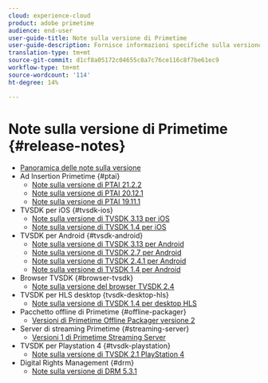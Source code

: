 ```yaml
---
cloud: experience-cloud
product: adobe primetime
audience: end-user
user-guide-title: Note sulla versione di Primetime
user-guide-description: Fornisce informazioni specifiche sulla versione, requisiti di sistema, limitazioni, problemi risolti e problemi noti.
translation-type: tm+mt
source-git-commit: d1cf8a05172c04655c8a7c76ce116c8f7be61ec9
workflow-type: tm+mt
source-wordcount: '114'
ht-degree: 14%

---
```



# Note sulla versione di Primetime  {#release-notes}

+ [Panoramica delle note sulla versione](home.md)
+ Ad Insertion Primetime {#ptai}
   + [Note sulla versione di PTAI 21.2.2](ptai-21x-release-notes.md)
   + [Note sulla versione di PTAI 20.12.1](ptai-20x-release-notes.md)
   + [Note sulla versione di PTAI 19.11.1](ptai-19x-release-notes.md)
+ TVSDK per iOS {#tvsdk-ios}
   + [Note sulla versione di TVSDK 3.13 per iOS](tvsdk-3x-ios.md)
   + [Note sulla versione di TVSDK 1.4 per iOS](tvsdk-1-4-ios.md)
+ TVSDK per Android {#tvsdk-android}
   + [Note sulla versione di TVSDK 3.13 per Android](tvsdk-3x-android.md)
   + [Note sulla versione di TVSDK 2.7 per Android](tvsdk-27-android.md)
   + [Note sulla versione di TVSDK 2.4.1 per Android](tvsdk-24-android.md)
   + [Note sulla versione di TVSDK 1.4 per Android](tvsdk-1-4-android.md)
+ Browser TVSDK {#browser-tvsdk}
   + [Note sulla versione del browser TVSDK 2.4](tvsdk-24-browser.md)
+ TVSDK per HLS desktop {tvsdk-desktop-hls}
   + [Note sulla versione di TVSDK 1.4 per desktop HLS](tvsdk-1-4-desktop-hls.md)
+ Pacchetto offline di Primetime {#offline-packager}
   + [Versioni di Primetime Offline Packager versione 2](offline-packager-2x-release-note.md)
+ Server di streaming Primetime {#streaming-server}
   + [Versioni 1 di Primetime Streaming Server](primetime-streaming-server-1x.md)
+ TVSDK per Playstation 4 {#tvsdk-playstation}
   + [Note sulla versione di TVSDK 2.1 PlayStation 4](tvsdk-21-ps4.md)
+ Digital Rights Management {#drm}
   + [Note sulla versione di DRM 5.3.1](drm-531-release-notes.md)
